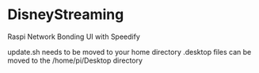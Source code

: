 # DisneyStreaming
 Raspi Network Bonding UI with Speedify
 
 update.sh needs to be moved to your home directory
 .desktop files can be moved to the /home/pi/Desktop directory